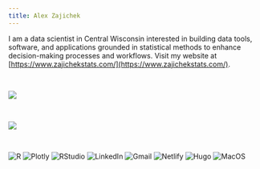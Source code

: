 ```yaml
---
title: Alex Zajichek
---
```


I am a data scientist in Central Wisconsin interested in building data tools, software, and applications grounded in statistical methods to enhance decision-making processes and workflows. Visit my website at [https://www.zajichekstats.com/](https://www.zajichekstats.com/).

<br>

![](https://github-readme-streak-stats.herokuapp.com/?user={zajichek})

<br>

![](https://hits.seeyoufarm.com/api/count/incr/badge.svg?url=https%3A%2F%2Fgithub.com%2F{zajichek}1212%2Fhit-counter)

<br>

![R](https://img.shields.io/badge/R-276DC3?style=for-the-badge&logo=r&logoColor=white)
![Plotly](https://img.shields.io/badge/Plotly-239120?style=for-the-badge&logo=plotly&logoColor=white)
![RStudio](https://img.shields.io/badge/RStudio-75AADB?style=for-the-badge&logo=RStudio&logoColor=white)
![LinkedIn](https://img.shields.io/badge/LinkedIn-0077B5?style=for-the-badge&logo=linkedin&logoColor=white)
![Gmail](https://img.shields.io/badge/Gmail-D14836?style=for-the-badge&logo=gmail&logoColor=white)
![Netlify](https://img.shields.io/badge/Netlify-00C7B7?style=for-the-badge&logo=netlify&logoColor=white)
![Hugo](https://img.shields.io/badge/Hugo-FF4088?style=for-the-badge&logo=hugo&logoColor=white)
![MacOS](https://img.shields.io/badge/mac%20os-000000?style=for-the-badge&logo=apple&logoColor=white)
